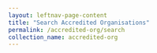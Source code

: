 ```yaml
---
layout: leftnav-page-content
title: "Search Accredited Organisations"
permalink: /accredited-org/search
collection_name: accredited-org
---
```

